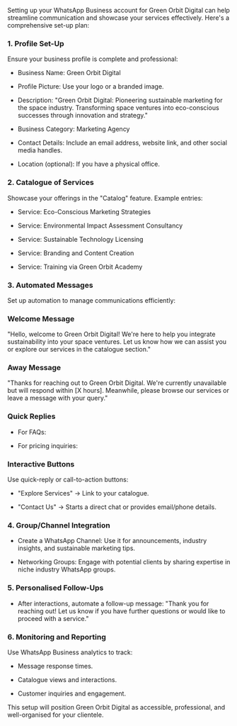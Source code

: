 Setting up your WhatsApp Business account for Green Orbit Digital can help streamline communication and showcase your services effectively. Here's a comprehensive set-up plan:

<!-- Unsupported block type: divider -->

### 1. Profile Set-Up

Ensure your business profile is complete and professional:

- Business Name: Green Orbit Digital

- Profile Picture: Use your logo or a branded image.

- Description:
"Green Orbit Digital: Pioneering sustainable marketing for the space industry. Transforming space ventures into eco-conscious successes through innovation and strategy."

- Business Category: Marketing Agency

- Contact Details: Include an email address, website link, and other social media handles.

- Location (optional): If you have a physical office.

<!-- Unsupported block type: divider -->

### 2. Catalogue of Services

Showcase your offerings in the "Catalog" feature. Example entries:

- Service: Eco-Conscious Marketing Strategies

- Service: Environmental Impact Assessment Consultancy

- Service: Sustainable Technology Licensing

- Service: Branding and Content Creation

- Service: Training via Green Orbit Academy

<!-- Unsupported block type: divider -->

### 3. Automated Messages

Set up automation to manage communications efficiently:

### Welcome Message

"Hello, welcome to Green Orbit Digital! We're here to help you integrate sustainability into your space ventures. Let us know how we can assist you or explore our services in the catalogue section."

### Away Message

"Thanks for reaching out to Green Orbit Digital. We're currently unavailable but will respond within [X hours]. Meanwhile, please browse our services or leave a message with your query."

### Quick Replies

- For FAQs:

- For pricing inquiries:

### Interactive Buttons

Use quick-reply or call-to-action buttons:

- "Explore Services" → Link to your catalogue.

- "Contact Us" → Starts a direct chat or provides email/phone details.

<!-- Unsupported block type: divider -->

### 4. Group/Channel Integration

- Create a WhatsApp Channel: Use it for announcements, industry insights, and sustainable marketing tips.

- Networking Groups: Engage with potential clients by sharing expertise in niche industry WhatsApp groups.

<!-- Unsupported block type: divider -->

### 5. Personalised Follow-Ups

- After interactions, automate a follow-up message:
"Thank you for reaching out! Let us know if you have further questions or would like to proceed with a service."

<!-- Unsupported block type: divider -->

### 6. Monitoring and Reporting

Use WhatsApp Business analytics to track:

- Message response times.

- Catalogue views and interactions.

- Customer inquiries and engagement.

This setup will position Green Orbit Digital as accessible, professional, and well-organised for your clientele.